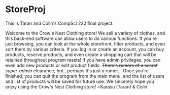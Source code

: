 # StoreProj
This is Taran and Colin's CompSci 222 final project.

Welcome to the Crow's Nest Clothing store! We sell a variety of clothes, and this back-end software can allow users to do various functions.
If you're just browsing, you can look at the whole storefront, filter products, and even sort them by various criteria.
If you log in or create an account, you can buy products, reserve products, and even create a shopping cart that will be retained throughout program resets!
If you have admin privileges, you can even add new products or edit product fields. ~~There's rumors of a secret *super-admin* clearance, but...perhaps it's just a rumor...~~
Once you're finished, you can quit the program from the main menu, and the list of users and list of products will be saved for future use.
We sincerely hope you enjoy using the Crow's Nest Clothing store!  ~Karasu (Taran) & Colin
